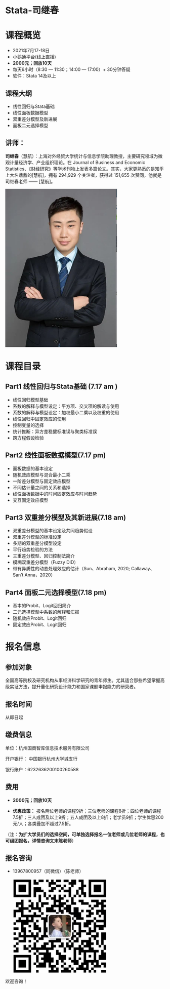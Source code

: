 # Stata-司继春

# 课程概览

- 2021年7月17-18日
- 小鹅通平台(线上直播)  
- **2000元；回放10天**
- 每天6小时（8:30 — 11:30；14:00 — 17:00）+ 30分钟答疑
- 软件：Stata 14及以上



## 课程大纲

- 线性回归与Stata基础 
- 线性面板数据模型 
- 双重差分模型及新进展 
- 面板二元选择模型

## 讲师：

**司继春**（慧航）：上海对外经贸大学统计与信息学院助理教授，主要研究领域为微观计量经济学、产业组织理论。在 Journal of Business and Economic Statistics、《财经研究》等学术刊物上发表多篇论文。其实，大家更熟悉的是知乎上大名鼎鼎的[慧航]，拥有 294,929 个关注者，获得过 151,655 次赞同，他就是司继春老师 —— [慧航]。

<img src="../img/司继春.png" width = "auto" height = "500" alt="图片名称" align=center />





<br>

# 课程目录



## Part1 线性回归与Stata基础 (7.17 am  )

- 线性回归模型基础
- 系数的解释与模型设定：平方项、交叉项的解读与使用
- 系数的解释与模型设定：加权最小二乘以及权重的使用
- 线性回归中固定效应的使用
- 控制变量的选择
- 统计推断：异方差稳健标准误与聚类标准误
- 跨方程假设检验





## Part2 线性面板数据模型(7.17 pm)

- 面板数据的基本设定
- 随机效应模型与混合最小二乘
- 一阶差分模型与固定效应模型
- 不同估计量之间的关系和选择
- 线性面板数据中的时间固定效应与时间趋势
- 交互固定效应模型





## Part3 双重差分模型及其新进展(7.18 am)

- 双重差分模型的基本设定及共同趋势假设
- 双重差分模型的标准设定
- 多期的双重差分模型设定
- 平行趋势检验的方法
- 三重差分模型、回归控制法简介
- 模糊双重差分模型（Fuzzy DID）
- 带有异质性的动态处理效应的估计（Sun、Abraham, 2020; Callaway、San’t Anna，2020）





## Part4 面板二元选择模型(7.18 pm)

- 基本的Probit、Logit回归简介
- 二元选择模型中系数的解释和汇报
- 随机效应Probit、Logit回归
- 固定效应Probit、Logit回归



# 报名信息

## 参加对象

全国高等院校及研究机构从事经济科学研究的青年师生。尤其适合那些希望掌握高级实证方法，提升量化研究设计能力和国家课题申报能力的研究者。

## 报名时间

 从即日起



## 缴费信息

单位：杭州国商智库信息技术服务有限公司

开户银行： 中国银行杭州大学城支行

银行账户：6232636200100260588



## 费用

- **2000元；回放10天**

- **优惠政策：** 报名两位老师的课程9折；三位老师的课程8折；四位老师的课程7.5折；三人成团及以上9折；五人成团及以上8折；老学员9折；学生优惠200元/人；各类叠加不超过7.5折。

（注：**为扩大学员们的选择空间，可单独选择报名一位老师或几位老师的课程，也可组团报名，详情咨询文末陈老师**）





## 报名咨询

- 13967800957（同微信）（陈老师）

  <img src="../img/陈昊钦.png" width = "300" height = "300" alt="图片名称" align=center />




欢迎咨询！